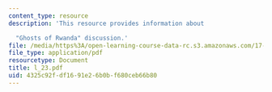 ```yaml
---
content_type: resource
description: 'This resource provides information about

  "Ghosts of Rwanda" discussion.'
file: /media/https%3A/open-learning-course-data-rc.s3.amazonaws.com/17-523-ethnicity-and-race-in-world-politics-fall-2005/4325c92fdf1691e26b0bf680ceb66b80_l_23.pdf
file_type: application/pdf
resourcetype: Document
title: l_23.pdf
uid: 4325c92f-df16-91e2-6b0b-f680ceb66b80
---
```

